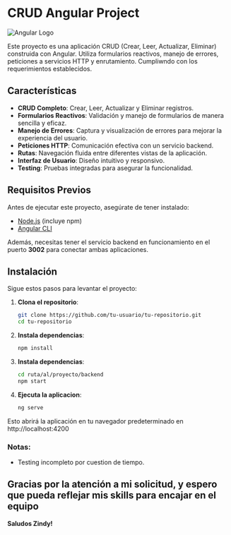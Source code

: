# CRUD Angular Project

![Angular Logo](https://angular.io/assets/images/logos/angular/angular.png)

Este proyecto es una aplicación CRUD (Crear, Leer, Actualizar, Eliminar) construida con Angular. Utiliza formularios reactivos, manejo de errores, peticiones a servicios HTTP y enrutamiento. Cumpliwndo con los requerimientos establecidos.

## Características

- **CRUD Completo**: Crear, Leer, Actualizar y Eliminar registros.
- **Formularios Reactivos**: Validación y manejo de formularios de manera sencilla y eficaz.
- **Manejo de Errores**: Captura y visualización de errores para mejorar la experiencia del usuario.
- **Peticiones HTTP**: Comunicación efectiva con un servicio backend.
- **Rutas**: Navegación fluida entre diferentes vistas de la aplicación.
- **Interfaz de Usuario**: Diseño intuitivo y responsivo.
- **Testing**: Pruebas integradas para asegurar la funcionalidad.

## Requisitos Previos

Antes de ejecutar este proyecto, asegúrate de tener instalado:

- [Node.js](https://nodejs.org/) (incluye npm)
- [Angular CLI](https://angular.io/cli)

Además, necesitas tener el servicio backend en funcionamiento en el puerto **3002** para conectar ambas aplicaciones.

## Instalación

Sigue estos pasos para levantar el proyecto:

1. **Clona el repositorio**:

   ```bash
   git clone https://github.com/tu-usuario/tu-repositorio.git
   cd tu-repositorio

2. **Instala dependencias**:

   ```bash
   npm install

3. **Instala dependencias**:

   ```bash
   cd ruta/al/proyecto/backend
   npm start


3. **Ejecuta la aplicacion**:

   ```bash
   ng serve


Esto abrirá la aplicación en tu navegador predeterminado en http://localhost:4200

### Notas:
- Testing incompleto por cuestion de tiempo.

## Gracias por la atención a mi solicitud, y espero que pueda reflejar mis skills para encajar en el equipo
**Saludos Zindy!**

